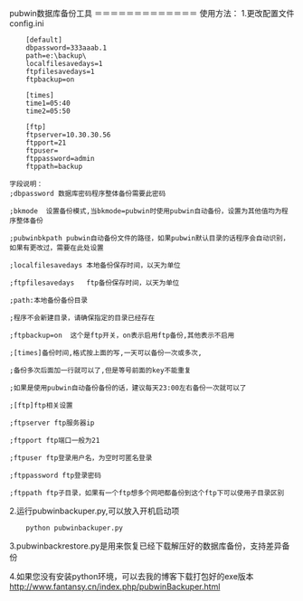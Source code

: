 pubwin数据库备份工具
＝＝＝＝＝＝＝＝＝＝＝＝＝
使用方法：
1.更改配置文件config.ini
```
    [default]
    dbpassword=333aaab.1
    path=e:\backup\
    localfilesavedays=1
    ftpfilesavedays=1
    ftpbackup=on

    [times]
    time1=05:40
    time2=05:50

    [ftp]
    ftpserver=10.30.30.56
    ftpport=21
    ftpuser=
    ftppassword=admin
    ftppath=backup
```

    字段说明：
    ;dbpassword 数据库密码程序整体备份需要此密码

    ;bkmode  设置备份模式,当bkmode=pubwin时使用pubwin自动备份，设置为其他值均为程序整体备份

    ;pubwinbkpath pubwin自动备份文件的路径，如果pubwin默认目录的话程序会自动识别，如果有更改过，需要在此处设置

    ;localfilesavedays 本地备份保存时间，以天为单位

    ;ftpfilesavedays   ftp备份保存时间，以天为单位

    ;path:本地备份备份目录

    ;程序不会新建目录，请确保指定的目录已经存在

    ;ftpbackup=on  这个是ftp开关，on表示启用ftp备份,其他表示不启用

    ;[times]备份时间,格式按上面的写,一天可以备份一次或多次,

    ;备份多次后面加一行就可以了,但是等号前面的key不能重复 

    ;如果是使用pubwin自动备份备份的话，建议每天23:00左右备份一次就可以了

    ;[ftp]ftp相关设置

    ;ftpserver ftp服务器ip

    ;ftpport ftp端口一般为21

    ;ftpuser ftp登录用户名，为空时可匿名登录

    ;ftppassword ftp登录密码

    ;ftppath ftp子目录，如果有一个ftp想多个网吧都备份到这个ftp下可以使用子目录区别

2.运行pubwinbackuper.py,可以放入开机启动项
```
    python pubwinbackuper.py
```
3.pubwinbackrestore.py是用来恢复已经下载解压好的数据库备份，支持差异备份

4.如果您没有安装python环境，可以去我的博客下载打包好的exe版本
http://www.fantansy.cn/index.php/pubwinBackuper.html